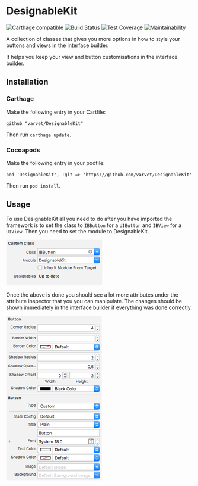 # DesignableKit

[![Carthage compatible](https://img.shields.io/badge/Carthage-compatible-4BC51D.svg?style=flat)](https://github.com/Carthage/Carthage)
[![Build Status](https://travis-ci.org/varvet/DesignableKit.svg?branch=master)](https://travis-ci.org/varvet/DesignableKit)
[![Test Coverage](https://api.codeclimate.com/v1/badges/316be6fc3d163dae0cab/test_coverage)](https://codeclimate.com/github/varvet/DesignableKit/test_coverage)
[![Maintainability](https://api.codeclimate.com/v1/badges/316be6fc3d163dae0cab/maintainability)](https://codeclimate.com/github/varvet/DesignableKit/maintainability)

A collection of classes that gives you more options in how to style your buttons and views in the interface builder.

It helps you keep your view and button customisations in the interface builder.

## Installation

### Carthage

Make the following entry in your Cartfile:

```
github "varvet/DesignableKit"
```

Then run `carthage update`.

### Cocoapods

Make the following entry in your podfile:

```
pod 'DesignableKit', :git => 'https://github.com/varvet/DesignableKit'
```

Then run `pod install`.

## Usage

To use DesignableKit all you need to do after you have imported the framework is to set the class to `IBButton` for a `UIButton` and `IBView` for a `UIView`. Then you need to set the module to DesignableKit.

![attributes inspector](Images/identity-inspector.png)

Once the above is done you should see a lot more attributes under the attribute inspector that you you can manipulate. The changes should be shown immediately in the interface builder if everything was done correctly.

![attributes inspector](Images/attributes-inspector.png)
